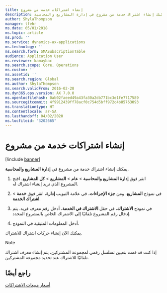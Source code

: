 ```yaml
---
title: إنشاء اشتراكات خدمة من مشروع
description: يمكنك إنشاء اشتراك خدمة من مشروع في إدارة المشاريع والمحاسبة.
author: ShylaThompson
manager: tfehr
ms.date: 05/01/2018
ms.topic: article
ms.prod: ''
ms.service: dynamics-ax-applications
ms.technology: ''
ms.search.form: SMASubscriptionTable
audience: Application User
ms.reviewer: kamaybac
ms.search.scope: Core, Operations
ms.custom: ''
ms.assetid: ''
ms.search.region: Global
ms.author: ShylaThompson
ms.search.validFrom: 2016-02-28
ms.dyn365.ops.version: AX 7.0.0
ms.openlocfilehash: 0ab02faeed49a43fa30a2db771bc3e1fe7717589
ms.sourcegitcommit: 4f9912439ff78acf0c754d5bff972c4b85763093
ms.translationtype: HT
ms.contentlocale: ar-SA
ms.lasthandoff: 04/02/2020
ms.locfileid: "3202665"
---
```

# <a name="create-service-subscriptions-from-a-project"></a>إنشاء اشتراكات خدمة من مشروع    

[!include [banner](../includes/banner.md)]


يمكنك إنشاء اشتراك خدمة من مشروع في **إدارة المشاريع والمحاسبة**.

1.  انقر فوق **إدارة المشاريع‬ والمحاسبة** \> **عام** \> **المشاريع** \> **كل المشاريع**. افتح المشروع الذي تريد إنشاء اشتراك له.

2.  في نموذج **المشاريع**، ومن **جزء الإجراءات**، في علامة التبويب **إدارة**،  انقر فوق **خدمة** \> **اشتراك الخدمة**.

3.  في نموذج **الاشتراك**، في حقل **الاشتراك في الخدمة**، أدخل رقم معرف فريد. يتم إدخال رقم المشروع تلقائيًا إلى الاشتراك الخاص بالمشروع المحدد.

4.  أدخل المعلومات المتبقية في النموذج.

يمكنك الآن إنشاء حركات اشتراك للاشتراك.


> [!NOTE]
> <P>إذا كنت قد قمت بتعيين تسلسل رقمي لمجموعة المشتركين، يتم إنشاء معرف اشتراك تلقائيًا للاشتراك عند تحديد مجموعة المشتركين.</P>



## <a name="see-also"></a>راجع أيضًا

[أسعار مبيعات الاشتراكات](subscription-sales-prices.md)

  


